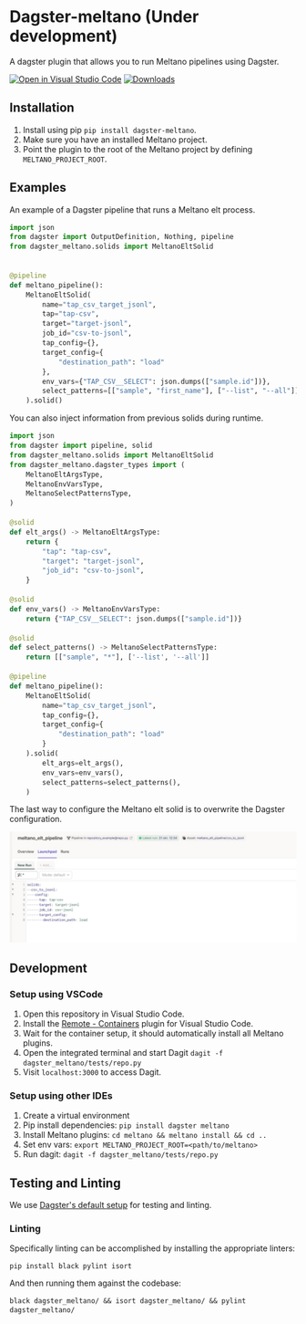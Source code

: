 # Dagster-meltano (Under development)
A dagster plugin that allows you to run Meltano pipelines using Dagster.

[![Open in Visual Studio Code](https://open.vscode.dev/badges/open-in-vscode.svg)](https://open.vscode.dev/quantile-development/dagster-meltano)
[![Downloads](https://pepy.tech/badge/dagster-meltano/month)](https://pepy.tech/project/dagster-meltano)

## Installation
1. Install using pip `pip install dagster-meltano`.
2. Make sure you have an installed Meltano project.
3. Point the plugin to the root of the Meltano project by defining `MELTANO_PROJECT_ROOT`.

## Examples
An example of a Dagster pipeline that runs a Meltano elt process.

```python
import json
from dagster import OutputDefinition, Nothing, pipeline
from dagster_meltano.solids import MeltanoEltSolid


@pipeline
def meltano_pipeline():
    MeltanoEltSolid(
        name="tap_csv_target_jsonl",
        tap="tap-csv",
        target="target-jsonl",
        job_id="csv-to-jsonl",
        tap_config={},
        target_config={
            "destination_path": "load"
        },
        env_vars={"TAP_CSV__SELECT": json.dumps(["sample.id"])},
        select_patterns=[["sample", "first_name"], ["--list", "--all"]]
    ).solid()
```

You can also inject information from previous solids during runtime.

```python
import json
from dagster import pipeline, solid
from dagster_meltano.solids import MeltanoEltSolid
from dagster_meltano.dagster_types import (
    MeltanoEltArgsType,
    MeltanoEnvVarsType,
    MeltanoSelectPatternsType,
)

@solid
def elt_args() -> MeltanoEltArgsType:
    return {
        "tap": "tap-csv",
        "target": "target-jsonl",
        "job_id": "csv-to-jsonl",
    }

@solid
def env_vars() -> MeltanoEnvVarsType:
    return {"TAP_CSV__SELECT": json.dumps(["sample.id"])}

@solid
def select_patterns() -> MeltanoSelectPatternsType:
    return [["sample", "*"], ['--list', '--all']]

@pipeline
def meltano_pipeline():
    MeltanoEltSolid(
        name="tap_csv_target_jsonl",
        tap_config={},
        target_config={
            "destination_path": "load"
        }
    ).solid(
        elt_args=elt_args(), 
        env_vars=env_vars(),
        select_patterns=select_patterns(),
    )
```

The last way to configure the Meltano elt solid is to overwrite the Dagster configuration. 

![configuration overwrite](./images/meltano-elt-solid-config.jpg)

## Development
### Setup using VSCode
1. Open this repository in Visual Studio Code.
2. Install the [Remote - Containers](https://marketplace.visualstudio.com/items?itemName=ms-vscode-remote.remote-containers) plugin for Visual Studio Code.
3. Wait for the container setup, it should automatically install all Meltano plugins. 
4. Open the integrated terminal and start Dagit `dagit -f dagster_meltano/tests/repo.py`
4. Visit `localhost:3000` to access Dagit.

### Setup using other IDEs
1. Create a virtual environment
2. Pip install dependencies: `pip install dagster meltano`
3. Install Meltano plugins: `cd meltano && meltano install && cd ..`
4. Set env vars: `export MELTANO_PROJECT_ROOT=<path/to/meltano>`
5. Run dagit: `dagit -f dagster_meltano/tests/repo.py`

## Testing and Linting
We use [Dagster's default setup](https://docs.dagster.io/community/contributing#developing-dagster) 
for testing and linting.

### Linting
Specifically linting can be accomplished by installing the appropriate linters:

```shell
pip install black pylint isort
```

And then running them against the codebase:

```shell
black dagster_meltano/ && isort dagster_meltano/ && pylint dagster_meltano/ 
```